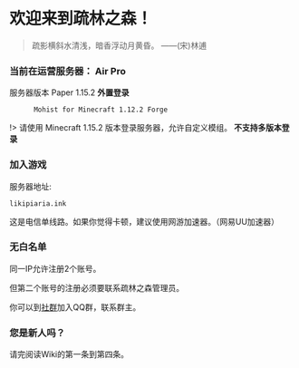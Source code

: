 # 欢迎来到疏林之森！ #
> 疏影横斜水清浅，暗香浮动月黄昏。   ——(宋)林逋

### 当前在运营服务器： Air  Pro

服务器版本 Paper 1.15.2 **外置登录**

          Mohist for Minecraft 1.12.2 Forge

!> 请使用 Minecraft 1.15.2 版本登录服务器，允许自定义模组。
**不支持多版本登录**

### 加入游戏

服务器地址:

```
likipiaria.ink
```

这是电信单线路。如果你觉得卡顿，建议使用网游加速器。（网易UU加速器）

### 无白名单

同一IP允许注册2个账号。

但第二个账号的注册必须要联系疏林之森管理员。

你可以到[社群](/communi.md)加入QQ群，联系群主。

### 您是新人吗？

请完阅读Wiki的第一条到第四条。
